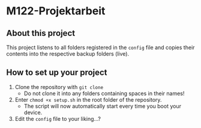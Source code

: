 # M122-Projektarbeit

## About this project

This project listens to all folders registered in the `config` file 
and copies their contents into the respective backup folders (live).

## How to set up your project

1. Clone the repository with `git clone`
    - Do not clone it into any folders containing spaces in their names!
2. Enter `chmod +x setup.sh` in the root folder of the repository.
    - The script will now automatically start every time you boot your device.
3. Edit the `config` file to your liking...?
